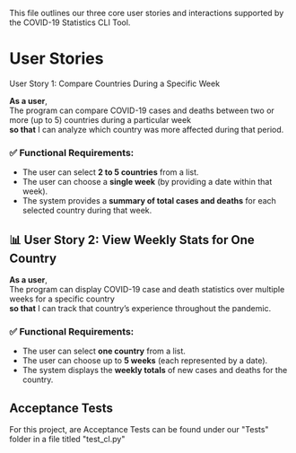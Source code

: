 This file outlines our three core user stories and interactions supported by the COVID-19 Statistics CLI Tool.

# User Stories
User Story 1: Compare Countries During a Specific Week

**As a user**,  
The program can compare COVID-19 cases and deaths between two or more (up to 5) countries during a particular week  
**so that** I can analyze which country was more affected during that period.

### ✅ Functional Requirements:
- The user can select **2 to 5 countries** from a list.
- The user can choose a **single week** (by providing a date within that week).
- The system provides a **summary of total cases and deaths** for each selected country during that week.
## 📊 User Story 2: View Weekly Stats for One Country

**As a user**,  
The program can display COVID-19 case and death statistics over multiple weeks for a specific country  
**so that** I can track that country’s experience throughout the pandemic.

### ✅ Functional Requirements:
- The user can select **one country** from a list.
- The user can choose up to **5 weeks** (each represented by a date).
- The system displays the **weekly totals** of new cases and deaths for the country.

## Acceptance Tests
For this project, are Acceptance Tests can be found under our "Tests" folder in a file titled "test_cl.py"

